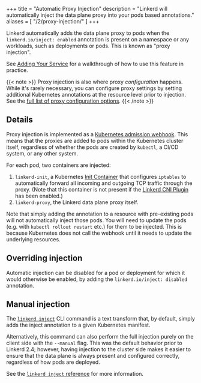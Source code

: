 +++
title = "Automatic Proxy Injection"
description = "Linkerd will automatically inject the data plane proxy into your pods based annotations."
aliases = [
  "/2/proxy-injection/"
]
+++

Linkerd automatically adds the data plane proxy to pods when the
`linkerd.io/inject: enabled` annotation is present on a namespace or any
workloads, such as deployments or pods. This is known as "proxy injection".

See [Adding Your Service](../../tasks/adding-your-service/) for a walkthrough of
how to use this feature in practice.

{{< note >}}
Proxy injection is also where proxy *configuration* happens. While it's rarely
necessary, you can configure proxy settings by setting additional Kubernetes
annotations at the resource level prior to injection. See the [full list of
proxy configuration options](../../reference/proxy-configuration/).
{{< /note >}}

## Details

Proxy injection is implemented as a [Kubernetes admission
webhook](https://kubernetes.io/docs/reference/access-authn-authz/extensible-admission-controllers/#admission-webhooks).
This means that the proxies are added to pods within the Kubernetes cluster
itself, regardless of whether the pods are created by `kubectl`, a CI/CD
system, or any other system.

For each pod, two containers are injected:

1. `linkerd-init`, a Kubernetes [Init
   Container](https://kubernetes.io/docs/concepts/workloads/pods/init-containers/)
   that configures `iptables` to automatically forward all incoming and
   outgoing TCP traffic through the proxy. (Note that this container is not
   present if the [Linkerd CNI Plugin](../cni/) has been enabled.)
1. `linkerd-proxy`, the Linkerd data plane proxy itself.

Note that simply adding the annotation to a resource with pre-existing pods
will not automatically inject those pods. You will need to update the pods
(e.g. with `kubectl rollout restart` etc.) for them to be injected. This is
because Kubernetes does not call the webhook until it needs to update the
underlying resources.

## Overriding injection

Automatic injection can be disabled for a pod or deployment for which it would
otherwise be enabled, by adding the `linkerd.io/inject: disabled` annotation.

## Manual injection

The [`linkerd inject`](../../reference/cli/inject/) CLI command is a text
transform that, by default, simply adds the inject annotation to a given
Kubernetes manifest.

Alternatively, this command can also perform the full injection purely on the
client side with the `--manual` flag. This was the default behavior prior to
Linkerd 2.4; however, having injection to the cluster side makes it easier to
ensure that the data plane is always present and configured correctly,
regardless of how pods are deployed.

See the [`linkerd inject` reference](../../reference/cli/inject/) for more
information.
